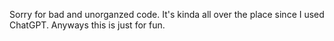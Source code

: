 Sorry for bad and unorganzed code. It's kinda all over the place since I used ChatGPT. Anyways this is just for fun.